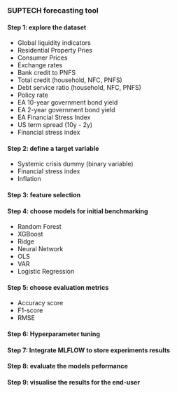 ### SUPTECH forecasting tool
#### Step 1: explore the dataset
- Global liquidity indicators
- Residential Property Pries
- Consumer Prices
- Exchange rates
- Bank credit to PNFS
- Total credit (household, NFC, PNFS)
- Debt service ratio (household, NFC, PNFS)
- Policy rate
- EA 10-year government bond yield
- EA 2-year government bond yield
- EA Financial Stress Index
- US term spread (10y - 2y)
- Financial stress index

#### Step 2: define a target variable
- Systemic crisis dummy (binary variable)
- Financial stress index
- Inflation

#### Step 3: feature selection
#### Step 4: choose models for initial benchmarking 
- Random Forest
- XGBoost
- Ridge
- Neural Network
- OLS
- VAR
- Logistic Regression

#### Step 5: choose evaluation metrics
- Accuracy score
- F1-score
- RMSE

#### Step 6: Hyperparameter tuning
#### Step 7: Integrate MLFLOW to store experiments results

#### Step 8: evaluate the models peformance
#### Step 9: visualise the results for the end-user
